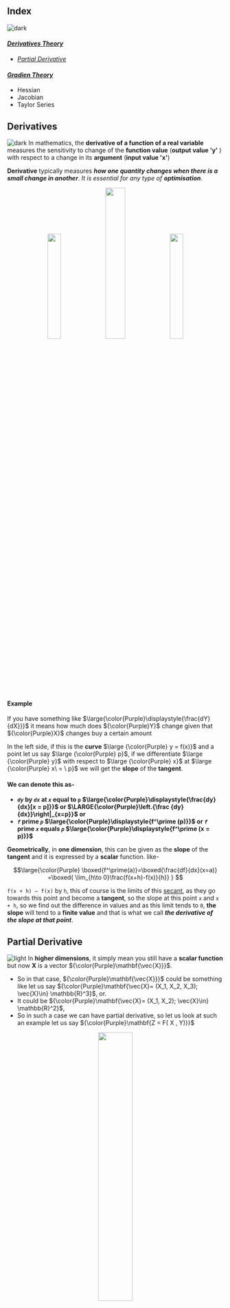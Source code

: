 ## Index
![dark](https://user-images.githubusercontent.com/12748752/132402918-976c6cc7-cc94-4267-9513-b3937504eb63.png)

#### [_Derivatives Theory_](https://github.com/iAmKankan/Mathematics/edit/main/optimization/README.md#derivatives)
   * [_Partial Derivative_](https://github.com/iAmKankan/Mathematics/edit/main/optimization/README.md#partial-derivative)
#### [_Gradien Theory_](https://github.com/iAmKankan/Mathematics/edit/main/optimization/README.md#gradient)
- Hessian
- Jacobian
- Taylor Series

## Derivatives
![dark](https://user-images.githubusercontent.com/12748752/132402918-976c6cc7-cc94-4267-9513-b3937504eb63.png)
In mathematics, the **derivative of a function of a real variable** measures the sensitivity to change of the **function value** (**output value 'y'** ) with respect to a change in its **argument** (**input value 'x'**)

**Derivative** typically measures _**how one quantity changes when there is a small change in another**_. _It is essential for any type of **optimisation**_.

<p align="center">
  <img src="https://user-images.githubusercontent.com/12748752/185729977-fb75f65b-c829-4e3c-9011-778e66fa4614.png" width=25% />
    <img src="https://user-images.githubusercontent.com/12748752/191807903-de529575-ea90-4427-bfb7-1c00bb187e2e.png" width=30%/>
  <img src="https://user-images.githubusercontent.com/12748752/185731247-dd55fb41-9147-4d1c-88a6-b3501efc15d4.png" width=25% />
</p>


#### Example
If you have something like $\large{\color{Purple}\displaystyle{\frac{dY}{dX}}}$ it means how much does ${\color{Purple}Y}$ change given that ${\color{Purple}X}$ changes buy a certain amount

In the left side, if this is the **curve** $\large {\color{Purple} y = f(x)}$ and a point let us say $\large {\color{Purple} p}$, if we differentiate $\large {\color{Purple} y}$ with respect to $\large {\color{Purple} x}$ at $\large {\color{Purple} x\ = \ p}$ we will get the **slope** of the **tangent**. 

#### We can denote this as-
* **_`dy`_ by _`dx`_ at _`x`_ equal to `p` $\large{\color{Purple}\displaystyle{\frac{dy}{dx}[x = p]}}$ or $\LARGE{\color{Purple}\left.{\frac {dy}{dx}}\right|_{x=p}}$ or**
* **_`f`_ prime _`p`_ $\large{\color{Purple}\displaystyle{f^\prime (p)}}$ or  _`f`_ prime _`x`_ equals _`p`_ $\large{\color{Purple}\displaystyle{f^\prime (x = p)}}$**


**Geometrically**, in **one dimension**, this can be given as the **slope** of the **tangent** and it is expressed by a **scalar** function. like-

$$\large{\color{Purple} 
\boxed{f^\prime(a)}=\boxed{\frac{df}{dx}(x=a)} =\boxed{ \lim_{h\to 0}\frac{f(x+h)-f(x)}{h}}
}
$$

`f(x + h) – f(x)`  by `h`, this of course is the limits of this [secant](https://en.wikipedia.org/wiki/Secant_line#:~:text=In%20geometry%2C%20a%20secant%20is,circle%20at%20exactly%20two%20points.), as they go towards this point and become a **tangent**, so the slope at this point `x` and `x + h`, so we find out the difference in values and as this limit tends to `0`, **the slope** will tend to a **finite value** and that is what we call **_the derivative of the slope at that point_**.

## Partial Derivative
![light](https://user-images.githubusercontent.com/12748752/132402912-1a2a215e-de2f-4536-b28e-e75197136af9.png)
In **higher dimensions**, it simply mean you still have a **scalar function** but now **X**  is a vector ${\color{Purple}\mathbf{\vec{X}}}$. 
* So in that case, ${\color{Purple}\mathbf{\vec{X}}}$ could be something like let us say ${\color{Purple}\mathbf{\vec{X}= (X_1, X_2, X_3); \vec{X}\in} \mathbb{R}^3}$, or. 
* It could be ${\color{Purple}\mathbf{\vec{X}= (X_1, X_2); \vec{X}\in} \mathbb{R}^2}$,
* So in such a case we can have partial derivative, so let us look at such an example let us say ${\color{Purple}\mathbf{Z = F( X , Y)}}$

<p align="center">
  <img src="https://user-images.githubusercontent.com/12748752/191878109-992d3387-4dd8-48ed-9b62-ea9618f94ea7.png" width=40%/>
  <br><ins><b>A graph of <i>z = x<sup>2</sup> + xy + y<sup>2</sup></i>. For the partial derivative at (1, 1) that leaves <i>y</i> constant, the corresponding tangent line is parallel to the xz-plane.</b></i></ins>
</p>

#### Example:
Let us say ${\color{Purple} Z = f(x,y)}$, now if you want to denote or visualize **Z**, you simply have the variables **X** and **Y**, as they change **Z** changes and you see here 1 whole surface okay for Z.
 
##### Now, What is $\Huge{\color{Purple}\frac{\partial z}{\partial x} }$ at a particular point ? 
Let us say a point (at the middle of the curve) I want to know-
* If I change **X** and I keep **Y** fix, how much does **Z** changes.
$$\Huge{\color{Purple} \left. \frac{\partial z}{\partial x}\right|_{\textit{y fixed}} }$$

More generalized form-

$$
\large{\color{Purple}\begin{aligned}
\frac {\partial }{\partial x_{i}}f(a_1,\ldots,a_n)& = \lim_{h\to 0} {\frac{f(a_1,\ldots ,a_{i-1},a_{i}+h,a_{i+1},\ldots ,a_{n})-f(a_{1},\ldots ,a_{i},\dots ,a_{n})}{h}}\\ 
& = \lim _{h\to 0}{\frac {f(\mathbf {a} +h\mathbf{e_i} )-f(\mathbf {a} )}{h}}
\end{aligned}}
$$

Above **_f_** is a function that takes in a vector $\vec{a}$, which is in real number **&#x211D;** with total has **n** number of components and it gives back a single **scalar** **&#x211D;** .It looks like $\large{\color{Purple} f: \mathbb{R}^n \to \mathbb{R}}$ 


<p align="center">
  <img src="https://user-images.githubusercontent.com/12748752/191927759-8baa83a8-1a42-45ed-b93a-ba200dcacefe.png" width=20%/>
</p>

* Now reduced to a **one-dimensional** problem this is what it would look like, this is simply the cross-section of this function at **Y equal to 1** $\large{\color{Purple} \left. \frac{\partial z}{\partial x}\right|_{y =1} }$ and 
* If I want the slope. ${\color{Purple} \Huge\frac{\partial z}{\partial x} \normalsize \textrm{[x=1, y=1]} }$
* then I take a cross-section, where **Y** is fixed at **1** and evaluate the slope at **X** equal to **1** by just changing **X** and that slope will actually gave me the value of this partial derivative.

## Gradient
![dark](https://user-images.githubusercontent.com/12748752/132402918-976c6cc7-cc94-4267-9513-b3937504eb63.png)
#### _How to Compute Gradient?_
The **gradient** captures all the **partial derivative** information of a **scalar-valued** **multivariable function**. (**scalar-valued multivariable functions**, meaning those with a **multidimensional input** but a **one-dimensional output**)

The **gradient of a function** $\large f$, denoted as $\large \nabla f$, is the collection of **all its partial derivatives** into **a vector**.

<p align="center">
  <img src="https://user-images.githubusercontent.com/12748752/192076320-c7406177-fbc6-4a3e-b8d3-23503a35bb35.png" width =50%/>
 </p>

#### Example #1:
Suppose we have a two variable function $\large f(x,y)$, now we need to findout the partial derivatives of the function. 
* Partial derivative for **x**, while **y** keep as constant which is $\large 2x \sin(y)$
* Partial derivative for **y**, now **x** keep as constant which is $\large x^2 \cos(y)$ 

$$\Huge{\color{Purple}
\begin{aligned}
{\color{Blue}f(x,y) }&{\color{Blue}= x^2 \sin(y)}\\ 
\frac{\partial f}{\partial x} &= 2x \sin(y)\\
\frac{\partial f}{\partial y} &= x^2 \cos(y)\\
\end{aligned}
\begin{aligned}
\\ 
\Big \\} \boxed{\nabla f(x,y)= \begin{bmatrix}2x \sin(y)\\
x^2 \cos(y)
\end{bmatrix}}
\end{aligned}
\begin{aligned}
\\
& & & \normalsize \textit{In general        }
\Huge\boxed{\nabla f(x,y,\ldots)= \begin{bmatrix}\frac{\partial f}{\partial x}\\
\frac{\partial f}{\partial y}\\
\vdots
\end{bmatrix}}
\end{aligned}
}
$$

* The gradient of a scalar-valued multivariable function $\large{\color{Purple}f(x, y, \dots)}$, denoted $\large{\color{Purple}\nabla f}$, packages all its partial derivative information into a vector:

$$\Huge{\color{Purple}
\nabla f(x_1,x_2,\ldots,x_n)= \begin{bmatrix} \frac{\partial f}{{\color{Blue}\partial x_1}}\\
\frac{\partial f}{{\color{Blue}\partial x_2}}\\
\vdots\\
\frac{\partial f}{{\color{Blue}\partial x_n}}\\
\end{bmatrix}
}
$$

In particular, this means $\large{\color{Purple}\nabla f}$ is a vector-valued function.
* If you imagine standing at a point $\large{\color{Purple}(x_0, y_0, \dots)}$  in the input space of $\large{\color{Purple}f}$, the vector $\large{\color{Purple}\nabla f(x_0, y_0, \dots)}$  tells you which direction you should travel to increase the value of $\large{\color{Purple}f}$ most rapidly.
* These gradient vectors— $\large{\color{Purple}\nabla f(x_0, y_0, \dots)}$ — are also perpendicular to the contour lines of $\large{\color{Purple}f}$.

#### Example #2
<p align="center">
  <img src="https://user-images.githubusercontent.com/12748752/192133935-e42b650e-3ae0-4a73-b604-e6d57525afce.png" width=50%/>
</p>

Suppose we ahave a curve $\Large{\color{Purple}z=f(x,y)}$ , how much does the **value of the function change** at this **point** if the value of **x** changes.
* You have partial derivative of **x** as well as that of **y** - $\Large{\color{Purple}\frac{\partial f}{\partial x}}$ and $\Large{\color{Purple}\frac{\partial f}{\partial y}}$
* Instead of just looking at these two directions like -
    * $\Large{\color{Purple}\frac{\partial f}{\partial x}}$, would be the change in the direction of **x** and 
    * $\Large{\color{Purple}\frac{\partial f}{\partial y}}$, would be the change in direction of **y**.
* You could ask for the 3rd direction, I could call it as $\Large{\color{Purple}\frac{\partial f}{\partial v}}$, where **v** is some arbitrary direction okay. 
* So if this is **x**, this is **y** and **v** could be some 3rd direction altogether.

So the gradient is defined as basically a concatenation or putting together of all these partial derivative, so in this case with the two-dimensional case we have to search partial derivatives, in the n dimensional case you will have n such partial derivatives and you would basically write the gradient of F in my case would be 

$$\Huge{\color{Purple}
\nabla f(x,y)= \begin{bmatrix} \frac{\partial f}{\partial x}\\
\frac{\partial f}{\partial y}\\
\end{bmatrix}
}
$$

### Contours
Now imagine this curve here, imagine it is a bunch of springs and you just collapse it and you will see in the center, this projection here are called contours.
<p align="center">
  <img src="https://user-images.githubusercontent.com/12748752/192134275-e32902ad-47f9-4cb1-9bff-3684a9cf0b22.png" width=50%/>
</p>

#### What does the contour mean? 
**Answer:** If I take this contour and raise it up to the curve(doted line in cylindric shape), it has all the values at this cylindric places of **x** and **y** all of these places **z** has the same value, so these are what are called **level sets** or **contours**

Now this right hand side picture is shaded according to value for example, in the center the value of the function is high, in the edges the value of the function is low so the places where the **value of the function is high** is **shaded as dark black** and later on it is shaded white okay. 

Now the gradient notice is a vector and the direction of the gradient tells you in which direction is the change the sharpest okay, so the change is the highest in the direction of the gradient okay. So in this case for example all the change is the sharpest in the horizontal direction okay. This of course is colour-coded now okay red means high, blue means low so this is just simply colour-coded but it is the same idea. Some of you who have worked in fluid mechanics might have seen this or even in other fields. So now you notice this, these are arrows here and the arrows are aligned along the direction of maximum change.
